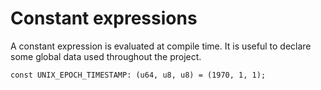 # Constant expressions

A constant expression is evaluated at compile time. It is useful to declare
some global data used throughout the project.

```rust,no_run,noplaypen
const UNIX_EPOCH_TIMESTAMP: (u64, u8, u8) = (1970, 1, 1);
```
